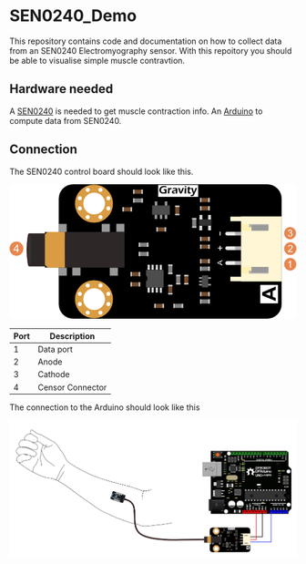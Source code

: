 # SEN0240_Demo
This repository contains code and documentation on how to collect data from an SEN0240 Electromyography sensor.
With this repoitory you should be able to visualise simple muscle contravtion.

## Hardware needed
A [SEN0240](https://www.dfrobot.com/product-1661.html) is needed to get muscle contraction info.
An [Arduino](https://store.arduino.cc/) to compute data from SEN0240.

## Connection

The SEN0240 control board should look like this.

![](img/Emg_board_function2.png)

| Port    | Description       |
| --------|-------------------|
| 1       | Data port         |
| 2       | Anode             |
| 3       | Cathode           |
| 4       | Censor Connector  |

The connection to the Arduino should look like this

![](img/Emg_schema.png)
